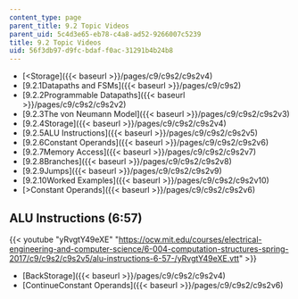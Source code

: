 ```yaml
---
content_type: page
parent_title: 9.2 Topic Videos
parent_uid: 5c4d3e65-eb78-c4a8-ad52-9266007c5239
title: 9.2 Topic Videos
uid: 56f3db97-d9fc-bdaf-f0ac-31291b4b24b8
---
```


*   [<Storage]({{< baseurl >}}/pages/c9/c9s2/c9s2v4)
*   [9.2.1Datapaths and FSMs]({{< baseurl >}}/pages/c9/c9s2)
*   [9.2.2Programmable Datapaths]({{< baseurl >}}/pages/c9/c9s2/c9s2v2)
*   [9.2.3The von Neumann Model]({{< baseurl >}}/pages/c9/c9s2/c9s2v3)
*   [9.2.4Storage]({{< baseurl >}}/pages/c9/c9s2/c9s2v4)
*   [9.2.5ALU Instructions]({{< baseurl >}}/pages/c9/c9s2/c9s2v5)
*   [9.2.6Constant Operands]({{< baseurl >}}/pages/c9/c9s2/c9s2v6)
*   [9.2.7Memory Access]({{< baseurl >}}/pages/c9/c9s2/c9s2v7)
*   [9.2.8Branches]({{< baseurl >}}/pages/c9/c9s2/c9s2v8)
*   [9.2.9Jumps]({{< baseurl >}}/pages/c9/c9s2/c9s2v9)
*   [9.2.10Worked Examples]({{< baseurl >}}/pages/c9/c9s2/c9s2v10)
*   [\>Constant Operands]({{< baseurl >}}/pages/c9/c9s2/c9s2v6)

ALU Instructions (6:57)
-----------------------

{{< youtube "yRvgtY49eXE" "https://ocw.mit.edu/courses/electrical-engineering-and-computer-science/6-004-computation-structures-spring-2017/c9/c9s2/c9s2v5/alu-instructions-6-57-/yRvgtY49eXE.vtt" >}}

*   [BackStorage]({{< baseurl >}}/pages/c9/c9s2/c9s2v4)
*   [ContinueConstant Operands]({{< baseurl >}}/pages/c9/c9s2/c9s2v6)
